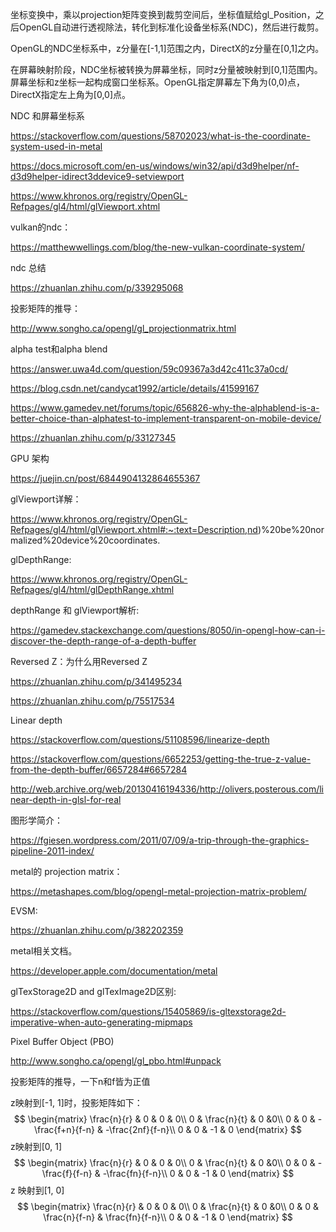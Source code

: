 坐标变换中，乘以projection矩阵变换到裁剪空间后，坐标值赋给gl_Position，之后OpenGL自动进行透视除法，转化到标准化设备坐标系(NDC)，然后进行裁剪。

OpenGL的NDC坐标系中，z分量在[-1,1]范围之内，DirectX的z分量在[0,1]之内。

在屏幕映射阶段，NDC坐标被转换为屏幕坐标，同时z分量被映射到[0,1]范围内。屏幕坐标和z坐标一起构成窗口坐标系。OpenGL指定屏幕左下角为(0,0)点，DirectX指定左上角为[0,0]点。



NDC 和屏幕坐标系

https://stackoverflow.com/questions/58702023/what-is-the-coordinate-system-used-in-metal

https://docs.microsoft.com/en-us/windows/win32/api/d3d9helper/nf-d3d9helper-idirect3ddevice9-setviewport

https://www.khronos.org/registry/OpenGL-Refpages/gl4/html/glViewport.xhtml

vulkan的ndc：

https://matthewwellings.com/blog/the-new-vulkan-coordinate-system/

ndc 总结

https://zhuanlan.zhihu.com/p/339295068



投影矩阵的推导：

http://www.songho.ca/opengl/gl_projectionmatrix.html

alpha test和alpha blend

https://answer.uwa4d.com/question/59c09367a3d42c411c37a0cd/

https://blog.csdn.net/candycat1992/article/details/41599167

https://www.gamedev.net/forums/topic/656826-why-the-alphablend-is-a-better-choice-than-alphatest-to-implement-transparent-on-mobile-device/

https://zhuanlan.zhihu.com/p/33127345

GPU 架构

https://juejin.cn/post/6844904132864655367

glViewport详解：

https://www.khronos.org/registry/OpenGL-Refpages/gl4/html/glViewport.xhtml#:~:text=Description,nd)%20be%20normalized%20device%20coordinates.

glDepthRange:

https://www.khronos.org/registry/OpenGL-Refpages/gl4/html/glDepthRange.xhtml

depthRange 和 glViewport解析:

https://gamedev.stackexchange.com/questions/8050/in-opengl-how-can-i-discover-the-depth-range-of-a-depth-buffer

Reversed Z：为什么用Reversed Z

https://zhuanlan.zhihu.com/p/341495234

https://zhuanlan.zhihu.com/p/75517534

Linear depth

https://stackoverflow.com/questions/51108596/linearize-depth

https://stackoverflow.com/questions/6652253/getting-the-true-z-value-from-the-depth-buffer/6657284#6657284

http://web.archive.org/web/20130416194336/http://olivers.posterous.com/linear-depth-in-glsl-for-real

图形学简介：

https://fgiesen.wordpress.com/2011/07/09/a-trip-through-the-graphics-pipeline-2011-index/

metal的 projection matrix：

https://metashapes.com/blog/opengl-metal-projection-matrix-problem/

EVSM:

https://zhuanlan.zhihu.com/p/382202359

metal相关文档。

https://developer.apple.com/documentation/metal



glTexStorage2D and glTexImage2D区别:

https://stackoverflow.com/questions/15405869/is-gltexstorage2d-imperative-when-auto-generating-mipmaps

Pixel Buffer Object (PBO)

http://www.songho.ca/opengl/gl_pbo.html#unpack

投影矩阵的推导，一下n和f皆为正值

z映射到[-1, 1]时，投影矩阵如下：
$$
\begin{matrix}
\frac{n}{r} & 0 & 0 & 0\\
0 & \frac{n}{t} & 0 &0\\
0 & 0 & -\frac{f+n}{f-n} & -\frac{2nf}{f-n}\\
0 & 0 & -1 & 0
\end{matrix}
$$
z映射到[0, 1]
$$
\begin{matrix}
\frac{n}{r} & 0 & 0 & 0\\
0 & \frac{n}{t} & 0 &0\\
0 & 0 & -\frac{f}{f-n} & -\frac{fn}{f-n}\\
0 & 0 & -1 & 0
\end{matrix}
$$
z 映射到[1, 0]
$$
\begin{matrix}
\frac{n}{r} & 0 & 0 & 0\\
0 & \frac{n}{t} & 0 &0\\
0 & 0 & \frac{n}{f-n} & \frac{fn}{f-n}\\
0 & 0 & -1 & 0
\end{matrix}
$$
